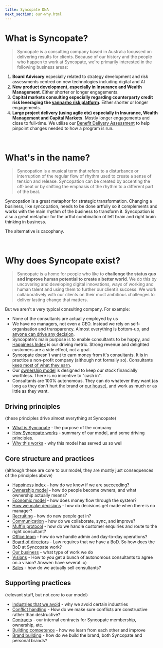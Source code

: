 ```yaml
---
title: Syncopate DNA
next_section: our-why.html
---
```


What is Syncopate?
==================

> Syncopate is a consulting company based in Australia focussed on delivering results for clients. Because of our history and the people who happen to work at Syncopate, we're primarily interested in the following business areas:

1.  **Board Advisory** especially related to strategy development and risk assessments centred on new technologies including digital and AI
2.  **New product development, especially in Insurance and Wealth Management**. Either shorter or longer engagements.
3.  **Capital markets consulting especially regarding counterparty credit risk leveraging the [vannarho risk platform](http://www.vannarho.com)**. Either shorter or longer engagements.
4.  **Large project delivery (using agile etc) especially in Insurance, Wealth Management and Capital Markets**. Mostly longer engagements and close to full-time. We utilise our [Benefit Delivery Assessment](benefitdelivery.html) to help pinpoint changes needed to how a program is run. 


<br>

What's in the name?
==================

> Syncopation is a musical term that refers to a disturbance or interruption of the regular flow of rhythm used to create a sense of tension and release. Syncopation can be created by accenting the off-beat or by shifting the emphasis of the rhythm to a different part of the beat. 

Syncopation is a great metaphor for strategic transformation. Changing a business, like syncopation, needs to be done artfully so it complements and works with the main rhythm of the business to transform it. Syncopation is also a great metaphor for the artful combination of left brain and right brain thinking in business. 

The alternative is cacophany. 

<br>

Why does Syncopate exist?
========================================

> Syncopate is a home for people who like to **challenge the status quo and improve human potential to create a better world**. 
We do this by uncovering and developing digital innovations, ways of working and human talent and using them to further our client’s success. We work collaboratively with our clients on their most ambitious challenges to deliver lasting change that matters. 

But we aren't a very typical consulting company. For example:

-   None of the consultants are actually employed by us
-   We have no managers, not even a CEO. Instead we rely on self-organisation and transparency. Almost everything is bottom-up, and [anyone can drive any decision](decisions.html).
-   Syncopate's main purpose is to enable consultants to be happy, and [Happiness Index](happiness-index.html) is our driving metric. Strong revenue and delighted customers are a side effect, not a goal.
-   Syncopate doesn't want to earn money from it's consultants. It is in practice a non-profit company (although not formally so). Consultants [keep most of what they earn](economic-model.html).
-   Our [ownership model](ownership-model.html) is designed to keep our stock financially worthless. There is no incentive to "cash in".
-   Consultants are 100% autonomous. They can do whatever they want (as long as they don't hurt the brand or [our house](what-is-syncopate.html)), and work as much or as little as they want.

Driving principles
------------------

(these principles drive almost everything at Syncopate)

-   [What is Syncopate](our-why.html) - the purpose of the company
-   [How Syncopate works](how-Syncopate-works.html) - summary of our model, and some driving principles.
-   [Why this works](why-this-works.html) - why this model has served us so well

Core structure and practices
------------------

(although these are core to our model, they are mostly just consequences of the principles above)

-   [Happiness index](happiness-index.html) - how do we know if we are succeeding?
-   [Ownership model](ownership-model.html) - how do people become owners, and what ownership actually means?
-   [Economic model](economic-model.html) - how does money flow through the system?
-   [How we make decisions](decisions.html) - how do decisions get made when there is no manager?
-   [Recruiting](recruiting.html) - how do new people get in?
-   [Communication](communication.html) - how do we collaborate, sync, and improve?
-   [Muffin protocol](muffin-protocol.html) - how do we handle customer enquiries and route to the right consultant?
-   [Office team](office-team.html) - how do we handle admin and day-to-day operations?
-   [Board of directors](board.html) - Law requires that we have a BoD. So how does the BoD at Syncopate work?
-   [Our business](our-business.html) - what type of work we do
-   [Visions](visions.html) - How to you get a bunch of autonomous consultants to agree on a vision? Answer: have several :o)
-   [Sales](sales.html) - how do we actually sell consultants?

Supporting practices
------------------

(relevant stuff, but not core to our model)

-   [Industries that we avoid](industries-that-we-avoid.html) - why we avoid certain industries
-   [Conflict handling](conflict-handling.html) - How do we make sure conflicts are constructive rather than destructive?
-   [Contracts](contracts.html) - our internal contracts for Syncopate membership, ownership, etc.
-   [Building competence](building-competence.html) - how we learn from each other and improve
-   [Brand building](brand-building.html) - how do we build the brand, both Syncopate and personal brands?
